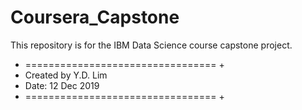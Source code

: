 # Coursera_Capstone
This repository is for the IBM Data Science course capstone project.
+ ================================= +
+ Created by Y.D. Lim               
+ Date: 12 Dec 2019                 
+ ================================= +
